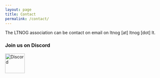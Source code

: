 ```yaml
---
layout: page
title: Contact
permalink: /contact/
---
```


The LTNOG association can be contact on email on ltnog [at] ltnog [dot] lt.

### Join us on Discord
<a href="https://discord.gg/qPGcT7rjrz" target="_blank" title="Join us on Discord">
  <img src="https://cdn-icons-png.flaticon.com/512/2111/2111370.png" alt="Discord" style="width: 64px; height: 64px; vertical-align: middle;">
</a>
